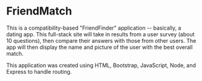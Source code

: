 # FriendMatch

This is a compatibility-based "FriendFinder" application -- basically, a dating app. This full-stack site will take in results from a user survey (about 10 questions), then compare their answers with those from other users. The app will then display the name and picture of the user with the best overall match.

This application was created using HTML, Bootstrap, JavaScript, Node, and Express to handle routing.
